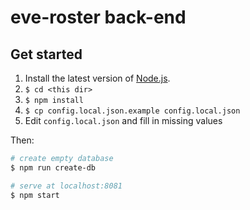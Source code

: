 # eve-roster back-end

## Get started

1. Install the latest version of [Node.js](https://nodejs.org/en/).
2. `$ cd <this dir>`
3. `$ npm install`
4. `$ cp config.local.json.example config.local.json`
5. Edit `config.local.json` and fill in missing values

Then:

``` bash
# create empty database
$ npm run create-db
```

``` bash
# serve at localhost:8081
$ npm start
```
